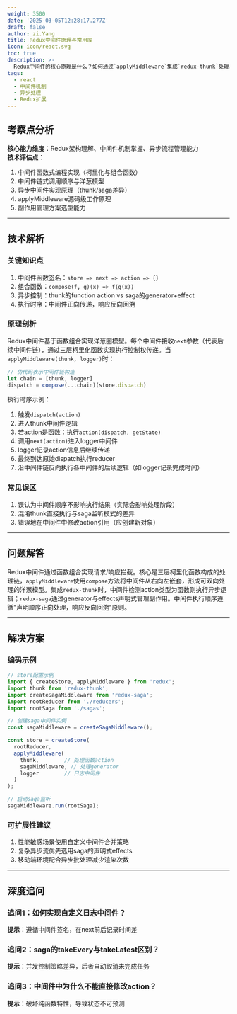 ```yaml
---
weight: 3500
date: '2025-03-05T12:28:17.277Z'
draft: false
author: zi.Yang
title: Redux中间件原理与常用库
icon: icon/react.svg
toc: true
description: >-
  Redux中间件的核心原理是什么？如何通过`applyMiddleware`集成`redux-thunk`处理异步action或`redux-saga`管理副作用？请描述中间件链式调用的执行顺序？
tags:
  - react
  - 中间件机制
  - 异步处理
  - Redux扩展
---
```


## 考察点分析

**核心能力维度**：Redux架构理解、中间件机制掌握、异步流程管理能力  
**技术评估点**：  

1. 中间件函数式编程实现（柯里化与组合函数）  
2. 中间件链式调用顺序与洋葱模型  
3. 异步中间件实现原理（thunk/saga差异）  
4. applyMiddleware源码级工作原理  
5. 副作用管理方案选型能力  

---

## 技术解析

### 关键知识点

1. 中间件函数签名：`store => next => action => {}`  
2. 组合函数：`compose(f, g)(x) => f(g(x))`  
3. 异步控制：thunk的function action vs saga的generator+effect  
4. 执行时序：中间件正向传递，响应反向回溯  

### 原理剖析

Redux中间件基于函数组合实现洋葱圈模型。每个中间件接收`next`参数（代表后续中间件链），通过三层柯里化函数实现执行控制权传递。当`applyMiddleware(thunk, logger)`时：

```javascript
// 伪代码表示中间件链构造
let chain = [thunk, logger]
dispatch = compose(...chain)(store.dispatch)
```

执行时序示例：

1. 触发`dispatch(action)`  
2. 进入thunk中间件逻辑  
3. 若action是函数：执行`action(dispatch, getState)`  
4. 调用`next(action)`进入logger中间件  
5. logger记录action信息后继续传递  
6. 最终到达原始dispatch执行reducer  
7. 沿中间件链反向执行各中间件的后续逻辑（如logger记录完成时间）

### 常见误区

1. 误认为中间件顺序不影响执行结果（实际会影响处理阶段）  
2. 混淆thunk直接执行与saga监听模式的差异  
3. 错误地在中间件中修改action引用（应创建新对象）  

---

## 问题解答

Redux中间件通过函数组合实现请求/响应拦截。核心是三层柯里化函数构成的处理链，`applyMiddleware`使用`compose`方法将中间件从右向左嵌套，形成可双向处理的洋葱模型。集成`redux-thunk`时，中间件检测action类型为函数则执行异步逻辑；`redux-saga`通过generator与effects声明式管理副作用。中间件执行顺序遵循"声明顺序正向处理，响应反向回溯"原则。

---

## 解决方案

### 编码示例

```javascript
// store配置示例
import { createStore, applyMiddleware } from 'redux';
import thunk from 'redux-thunk';
import createSagaMiddleware from 'redux-saga';
import rootReducer from './reducers';
import rootSaga from './sagas';

// 创建saga中间件实例
const sagaMiddleware = createSagaMiddleware();

const store = createStore(
  rootReducer,
  applyMiddleware(
    thunk,        // 处理函数action
    sagaMiddleware, // 处理generator
    logger        // 日志中间件
  )
);

// 启动saga监听
sagaMiddleware.run(rootSaga);
```

### 可扩展性建议

1. 性能敏感场景使用自定义中间件合并策略  
2. 复杂异步流优先选用saga的声明式effects  
3. 移动端环境配合异步批处理减少渲染次数  

---

## 深度追问

### 追问1：如何实现自定义日志中间件？

**提示**：遵循中间件签名，在next前后记录时间差

### 追问2：saga的takeEvery与takeLatest区别？

**提示**：并发控制策略差异，后者自动取消未完成任务

### 追问3：中间件中为什么不能直接修改action？

**提示**：破坏纯函数特性，导致状态不可预测
